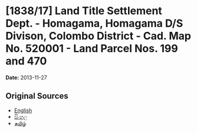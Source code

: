 # [1838/17] Land Title Settlement Dept. - Homagama, Homagama D/S Divison, Colombo District - Cad. Map No. 520001 - Land Parcel Nos. 199 and 470

**Date:** 2013-11-27

## Original Sources

- [English](https://documents.gov.lk/view/extra-gazettes/2013/11/1838-17_E.pdf)
- [සිංහල](https://documents.gov.lk/view/extra-gazettes/2013/11/1838-17_S.pdf)
- [தமிழ்](https://documents.gov.lk/view/extra-gazettes/2013/11/1838-17_T.pdf)
